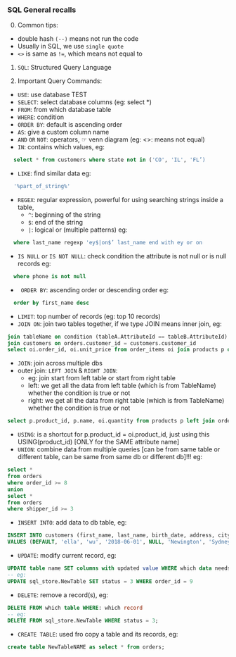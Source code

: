 ### SQL General recalls

0. Common tips:
  - double hash `(--)` means not run the code
  - Usually in SQL, we use `single quote`
  - `<>` is same as `!=`, which means not equal to 

1. `SQL`: Structured Query Language

2. Important Query Commands:
  -  `USE`: use database TEST
  -  `SELECT`: select database columns (eg: select *)
  -  `FROM`: from which database table
  -  `WHERE`: condition
  -  `ORDER BY`: default is ascending order
  -  `AS`: give a custom column name
  -  `AND` `OR` `NOT`: operators, ☞ venn diagram (eg: <>: means not equal)
  -  `IN`: contains which values, eg:
  ``` sql
    select * from customers where state not in ('CO', 'IL', 'FL’)
  ```
  -  `LIKE`: find similar data eg: 
  ``` sql
    '%part_of_string%'
  ```
  -  `REGEX`: regular expression, powerful for using searching strings inside a table,
      - `^`: beginning of the string
      - `$`: end of the string
      - `|`: logical or (multiple patterns)
      eg: 
  ``` sql
    where last_name regexp 'ey$|on$’ last_name end with ey or on
  ```
  -  `IS NULL` or `IS NOT NULL`: check condition the attribute is not null or is null records eg: 
  ``` sql
    where phone is not null
  ```
  -  ` ORDER BY`: ascending order or descending order eg: 
  ``` sql
    order by first_name desc
  ```
  -  `LIMIT`: top number of records (eg: top 10 records)
  -  `JOIN ON`:  join two tables together, if we type JOIN means inner join, eg:
  ```sql
  join tableName on condition (tableA.AttributeId == tableB.AttributeId) 
  join customers on orders.customer_id = customers.customer_id 
  select oi.order_id, oi.unit_price from order_items oi join products p on p.product_id = oi.product_id
  ```
  -  `JOIN`: join across multiple dbs
  - outer join: `LEFT JOIN` & `RIGHT JOIN`:
    - eg: join start from left table or start from right table
    - left: we get all the data from left table (which is from TableName) whether the condition is true or not 
    - right: we get all the data from right table (which is from TableName) whether the condition is true or not 
  ``` sql
  select p.product_id, p.name, oi.quantity from products p left join order_items oi on p.product_id = oi.product_id
  ```
  - `USING`: is a shortcut for p.product_id = oi.product_id, just using this USING(product_id) [ONLY for the SAME attribute name]
  - `UNION`: combine data from multiple queries [can be from same table or different table, can be same from same db or different db]!!! eg: 
  ``` sql
  select *
  from orders
  where order_id >= 8
  union
  select *
  from orders
  where shipper_id >= 3
  ```
  - `INSERT INTO`: add data to db table, eg:
  ``` sql
  INSERT INTO customers (first_name, last_name, birth_date, address, city, state)
  VALUES (DEFAULT, 'ella', 'wu', '2018-06-01', NULL, 'Newington', 'Sydney', 'CA', '10000')
  ```
  - `UPDATE`: modify current record, eg:
  ``` sql
  UPDATE table name SET columns with updated value WHERE which data needs to be updated
  -- eg:
  UPDATE sql_store.NewTable SET status = 3 WHERE order_id = 9
  ```
  - `DELETE`: remove a record(s), eg:
  ```sql 
  DELETE FROM which table WHERE: which record
  -- eg:
  DELETE FROM sql_store.NewTable WHERE status = 3;
  ```
  - `CREATE TABLE`: used fro copy a table and its records, eg:
  ```sql
  create table NewTableNAME as select * from orders; 
  ```
